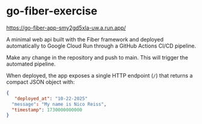 # go-fiber-exercise
https://go-fiber-app-smy2gd5xla-uw.a.run.app/

A minimal web api  built with the Fiber framework and deployed automatically to Google Cloud Run through a GitHub Actions CI/CD pipeline.

Make any change in the repository and push to main. This will trigger the automated pipeline.

When deployed, the app exposes a single HTTP endpoint (`/`) that returns a compact JSON object with:
```json
{
   "deployed_at": "10-22-2025"
  "message": "My name is Nico Reiss",
  "timestamp": 1730000000000
}
